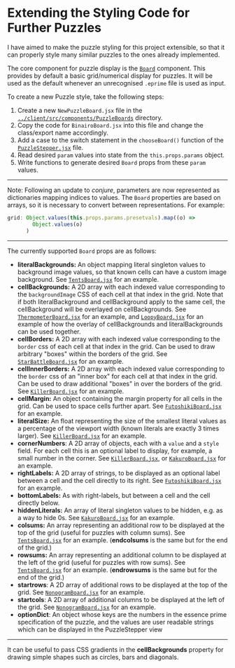 # Extending the Styling Code for Further Puzzles

I have aimed to make the puzzle styling for this project extensible, so that it can properly style many similar puzzles to the ones already implemented. 

The core component for puzzle display is the [`Board`](../client/src/components/Board/Board.jsx) component. This provides by default a basic grid/numerical display for puzzles. It will be used as the default whenever an unrecognised `.eprime` file is used as input.

 To create a new Puzzle style, take the following steps:

1. Create a new `NewPuzzleBoard.jsx` file in the [`../client/src/components/PuzzleBoards`](../client/src/components/PuzzleBoards) directory. 
2. Copy the code for `BinairoBoard.jsx` into this file and change the class/export name accordingly. 
3. Add a case to the switch statement in the `chooseBoard()` function of the [`PuzzleStepper.jsx`](../client/src/components/PuzzleStepper.jsx) file.
4. Read desired `param` values into state from the `this.props.params` object.
5. Write functions to generate desired `Board` props from these `param` values. 

_____

Note: Following an update to *conjure*, parameters are now represented as dictionaries mapping indices to values. The `Board` properties are based on arrays, so it is necessary to convert between representations. For example:

```javascript
grid: Object.values(this.props.params.presetvals).map((o) =>
        Object.values(o)
      )
```

____

The currently supported `Board` props are as follows:

- **literalBackgrounds:** An object mapping literal singleton values to background image values, so that known cells can have a custom image background. See [`TentsBoard.jsx`](../client/src/components/PuzzleBoards/TentsBoard.jsx) for an example.
- **cellBackgrounds:** A 2D array with each indexed value corresponding to the `backgroundImage` CSS of each cell at that index in the grid. Note that if both literalBackground and cellBackground apply to the same cell, the cellBackground will be overlayed on cellBackgrounds. See [`ThermometerBoard.jsx`](../client/src/components/PuzzleBoards/ThermometerBoard.jsx) for an example, and [`LoopyBoard.jsx`](../client/src/components/PuzzleBoards/LoopyBoard.jsx) for an example of how the overlay of cellBackgrounds and literalBackgrounds can be used together.
- **cellBorders:** A 2D array with each indexed value corresponding to the `border` css of each cell at that index in the grid. Can be used to draw arbitrary "boxes" within the borders of the grid. See [`StarBattleBoard.jsx`](../client/src/components/PuzzleBoards/StarBattleBoard.jsx) for an example. 
- **cellInnerBorders:** A 2D array with each indexed value corresponding to the `border` css of an "inner box" for each cell at that index in the grid. Can be used to draw additional "boxes" in over the borders of the grid. See [`KillerBoard.jsx`](../client/src/components/PuzzleBoards/KillerBoard.jsx) for an example. 
- **cellMargin:** An object containing the margin property for all cells in the grid. Can be used to space cells further apart. See [`FutoshikiBoard.jsx`](../client/src/components/PuzzleBoards/FutoshikiBoard.jsx) for an example. 
- **literalSize:** An float representing the size of the smallest literal values as a percentage of the viewport width (known literals are exactly 3 times larger). See [`KillerBoard.jsx`](../client/src/components/PuzzleBoard/KillerBoard.jsx) for an example. 
- **cornerNumbers**: A 2D array of objects, each with a `value` and a `style` field. For each cell this is an optional label to display, for example, a small number in the corner. See [`KillerBoard.jsx`](../client/src/components/PuzzleBoard/KillerBoard.jsx), or [`KakuroBoard.jsx`](../client/src/components/PuzzleBoards/KakuroBoard.jsx) for an example. 
- **rightLabels:** A 2D array of strings, to be displayed as an optional label between a cell and the cell directly to its right. See [`FutoshikiBoard.jsx`](../client/src/components/PuzzleBoards/FutoshikiBoard.jsx) for an example. 
- **bottomLabels:** As with right-labels, but between a cell and the cell directly below. 
- **hiddenLiterals:** An array of literal singleton values to be hidden, e.g. as a way to hide 0s. See [`KakuroBoard.jsx`](../client/src/components/PuzzleBoards/KakuroBoard.jsx) for an example. 
- **colsums:** An array representing an additional row to be displayed at the top of the grid (useful for puzzles with column sums). See [`TentsBoard.jsx`](../client/src/components/PuzzleBoards/TentsBoard.jsx) for an example. (**endcolsums** is the same but for the end of the grid.)
- **rowsums:** An array representing an additional column to be displayed at the left of the grid (useful for puzzles with row sums). See [`TentsBoard.jsx`](../client/src/components/PuzzleBoards/TentsBoard.jsx) for an example.  (**endrowsums** is the same but for the end of the grid.)
- **startrows**: A 2D array of additional rows to be displayed at the top of the grid. See [`NonogramBoard.jsx`](../client/src/components/PuzzleBoards/NonogramBoard.jsx) for an example.
- **startcols**: A 2D array of additional columns to be displayed at the left of the grid. See [`NonogramBoard.jsx`](../client/src/components/PuzzleBoards/NonogramBoard.jsx) for an example.
- **optionDict**: An object whose keys are the numbers in the essence prime specification of the puzzle, and the values are user readable strings which can be displayed in the PuzzleStepper view

____

It can be useful to pass CSS gradients in the **cellBackgrounds** property for drawing simple shapes such as circles, bars and diagonals. 